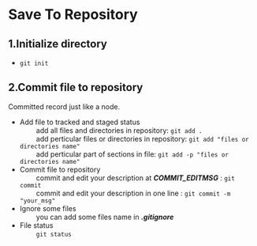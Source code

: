 Save To Repository
============

1.Initialize directory
--------
*   `git init`
   

2.Commit file to repository
--------
Committed record just like a node.
*   Add file to tracked and staged status <br>
&ensp; &ensp; &ensp; add all files and directories in repository: `git add .` <br>
&ensp; &ensp; &ensp; add perticular files or directories in repository: `git add "files or directories name"` <br>
&ensp; &ensp; &ensp; add perticular part of sections in file: `git add -p "files or directories name"` <br>
*   Commit file to repository <br>
&ensp; &ensp; &ensp; commit and edit your description at ***COMMIT_EDITMSG*** : `git commit` <br>
&ensp; &ensp; &ensp; commit and edit your description in one line : `git commit -m "your_msg"` <br>
*   Ignore some files <br>
&ensp; &ensp; &ensp; you can add some files name in ***.gitignore*** <br>
*   File status <br>
&ensp; &ensp; &ensp; `git status` <br>
   
